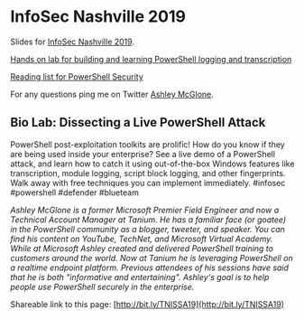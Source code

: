# InfoSec Nashville 2019

Slides for [InfoSec Nashville 2019](https://issa-midtn.wildapricot.org/Infosec-About).

[Hands on lab for building and learning PowerShell logging and transcription](https://github.com/GoateePFE/PowerShellSummit2019)

[Reading list for PowerShell Security](http://aka.ms/pssec)

For any questions ping me on Twitter [Ashley McGlone](https://twitter.com/GoateePFE).

## Bio Lab: Dissecting a Live PowerShell Attack
PowerShell post-exploitation toolkits are prolific! How do you know if they are being used inside your enterprise? See a live demo of a PowerShell attack, and learn how to catch it using out-of-the-box Windows features like transcription, module logging, script block logging, and other fingerprints. Walk away with free techniques you can implement immediately. #infosec #powershell #defender #blueteam

_Ashley McGlone is a former Microsoft Premier Field Engineer and now a Technical Account Manager at Tanium. He has a familiar face (or goatee) in the PowerShell community as a blogger, tweeter, and speaker. You can find his content on YouTube, TechNet, and Microsoft Virtual Academy. While at Microsoft Ashley created and delivered PowerShell training to customers around the world. Now at Tanium he is leveraging PowerShell on a realtime endpoint platform. Previous attendees of his sessions have said that he is both "informative and entertaining".  Ashley's goal is to help people use PowerShell securely in the enterprise._

Shareable link to this page: [http://bit.ly/TNISSA19](http://bit.ly/TNISSA19)
